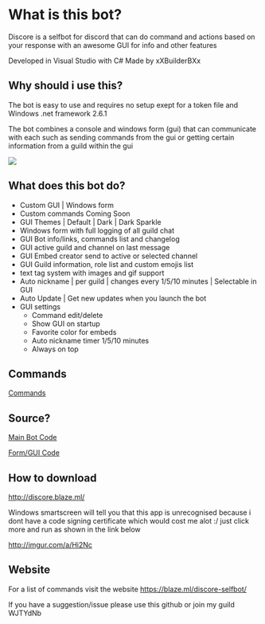 # What is this bot?
Discore is a selfbot for discord that can do command and actions based on your response with an awesome GUI for info and other features

Developed in Visual Studio with C# Made by xXBuilderBXx
## Why should i use this?
The bot is easy to use and requires no setup exept for a token file and Windows .net framework 2.6.1

The bot combines a console and windows form (gui) that can communicate with each such as sending commands from the gui or getting certain information from a guild within the gui

![](http://i.imgur.com/OpXQJ2u.png)

## What does this bot do?

- Custom GUI | Windows form
- Custom commands Coming Soon
- GUI Themes | Default | Dark | Dark Sparkle
- Windows form with full logging of all guild chat
- GUI Bot info/links, commands list and changelog
- GUI active guild and channel on last message
- GUI Embed creator send to active or selected channel
- GUI Guild information, role list and custom emojis list
- text tag system with images and gif support
- Auto nickname | per guild | changes every 1/5/10 minutes | Selectable in GUI
- Auto Update | Get new updates when you launch the bot
- GUI settings
  - Command edit/delete
  - Show GUI on startup
  - Favorite color for embeds
  - Auto nickname timer 1/5/10 minutes
  - Always on top
  
## Commands
[Commands](https://github.com/ArchboxDev/Discore-Selfbot/blob/master/Commands.md)

## Source?
[Main Bot Code](https://github.com/ArchboxDev/Discore-Selfbot/blob/master/Discore-Selfbot/Program.cs)

[Form/GUI Code](https://github.com/ArchboxDev/Discore-Selfbot/blob/master/Discore-Selfbot/GUI.cs)
## How to download
http://discore.blaze.ml/

Windows smartscreen will tell you that this app is unrecognised because i dont have a code signing certificate which would cost me alot :/ just click more and run as shown in the link below

http://imgur.com/a/Hi2Nc

## Website
For a list of commands visit the website 
https://blaze.ml/discore-selfbot/

If you have a suggestion/issue please use this github or join my guild WJTYdNb
